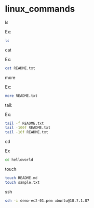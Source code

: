 # linux_commands

ls 

Ex:
```bash
ls
```


cat

Ex: 

```bash
cat README.txt 
```


more 

Ex: 
```bash
more README.txt 
```

tail:

Ex: 
```bash
tail -f README.txt
tail -100f README.txt
tail -10f README.txt 
```

cd

Ex
```bash
cd helloworld
```

touch

```bash
touch README.md
touch sample.txt

```
ssh 
```bash
ssh -i demo-ec2-01.pem ubuntu@10.7.1.87
```

